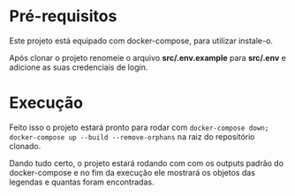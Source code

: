 # Pré-requisitos

Este projeto está equipado com docker-compose, para utilizar instale-o.

Após clonar o projeto renomeie o arquivo **src/.env.example** para **src/.env** e adicione as suas credenciais de login.

# Execução

Feito isso o projeto estará pronto para rodar com `docker-compose down; docker-compose up --build --remove-orphans` na raiz do repositório clonado.

Dando tudo certo, o projeto estará rodando com com os outputs padrão do docker-compose e no fim da execução ele mostrará os objetos das legendas e quantas  foram encontradas.
